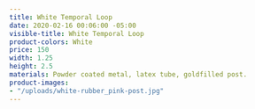 ```yaml
---
title: White Temporal Loop
date: 2020-02-16 00:06:00 -05:00
visible-title: White Temporal Loop
product-colors: White
price: 150
width: 1.25
height: 2.5
materials: Powder coated metal, latex tube, goldfilled post.
product-images:
- "/uploads/white-rubber_pink-post.jpg"
---
```


